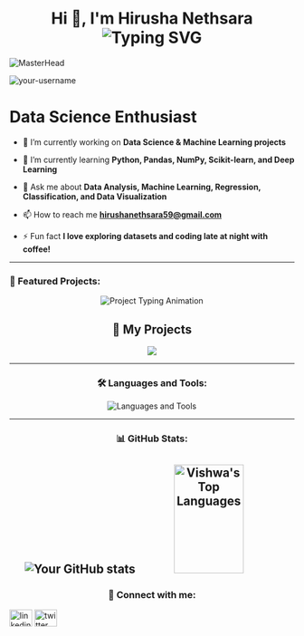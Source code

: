 <h1 align="center">
  Hi 👋, I'm Hirusha Nethsara  
  <br>
  <img src="https://readme-typing-svg.demolab.com?font=Fira+Code&duration=3000&pause=500&color=F75C7E&center=true&vCenter=true&width=435&lines=Data+Science;Machine+Learning;Deep+Learning" alt="Typing SVG" />
</h1>

>

![MasterHead](https://user-images.githubusercontent.com/74038190/225813708-98b745f2-7d22-48cf-9150-083f1b00d6c9.gif)












<p align="left"> <img src="https://komarev.com/ghpvc/?username=your-username&label=Profile%20views&color=0e75b6&style=flat" alt="your-username" /> </p>

#  Data Science Enthusiast

- 🔭 I’m currently working on **Data Science & Machine Learning projects**  

- 🌱 I’m currently learning **Python, Pandas, NumPy, Scikit-learn, and Deep Learning**  

- 💬 Ask me about **Data Analysis, Machine Learning, Regression, Classification, and Data Visualization**  

- 📫 How to reach me **hirushanethsara59@gmail.com**  

- ⚡ Fun fact **I love exploring datasets and coding late at night with coffee!**

---

### 🚀 Featured Projects:
<p align="center">
  <img src="https://readme-typing-svg.demolab.com?font=Fira+Code&duration=3000&pause=1000&color=00F7FF&center=true&vCenter=true&width=500&lines=Explore+my+featured+projects+below!" alt="Project Typing Animation" />
</p>

<div align="center">



<h2 align="center">🚀 My Projects</h2>

<p align="center">
  <img src="https://img.shields.io/badge/Projects%20Completed-13-blueviolet?style=for-the-badge&logo=github&logoColor=white" />
</p>

<p align="center">



---

### 🛠️ Languages and Tools:

<p>
  <img src="https://skillicons.dev/icons?i=git,github,docker,bootstrap,css,figma,gcp,html,idea,java,js,jquery,mongodb,mysql,nodejs,php,py,react,tailwind,vscode,androidstudio,flutter,laravel,aws,ts,supabase,heroku,django" alt="Languages and Tools" />
</p>


---

### 📊 GitHub Stats:

![Your GitHub stats](https://github-readme-stats.vercel.app/api?username=Nethsara&show_icons=true&theme=radical)
 <a href="https://github.com/Nethsara-code"><img alt="Vishwa's Top Languages" src="https://denvercoder1-github-readme-stats.vercel.app/api/top-langs/?username=Vishwaschandrasekara5&langs_count=8&layout=compact&theme=react&border_color=7F3FBF&bg_color=0D1117&title_color=F85D7F&icon_color=F8D866" height="192px" width="49.5%"/></a> 
---

### 🔗 Connect with me:

<p align="left">
<a href="https://linkedin.com/in/your-profile" target="blank"><img align="center" src="https://cdn.jsdelivr.net/npm/simple-icons@v3/icons/linkedin.svg" alt="linkedin" height="30" width="40" /></a>
<a href="https://twitter.com/yourprofile" target="blank"><img align="center" src="https://cdn.jsdelivr.net/npm/simple-icons@v3/icons/twitter.svg" alt="twitter" height="30" width="40" /></a>
</p>

